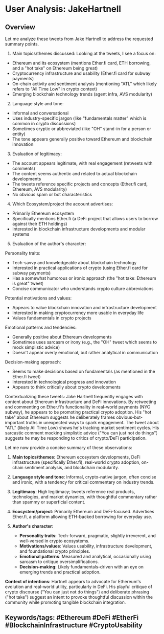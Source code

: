 # User Analysis: JakeHartnell

## Overview

<think>
Let me analyze these tweets from Jake Hartnell to address the requested summary points.

1. Main topics/themes discussed:
Looking at the tweets, I see a focus on:
- Ethereum and its ecosystem (mentions Ether.fi card, ETH borrowing, and a "hot take" on Ethereum being great)
- Cryptocurrency infrastructure and usability (Ether.fi card for subway payments)
- On-chain activity and sentiment analysis (mentioning "ATL" which likely refers to "All Time Low" in crypto context)
- Emerging blockchain technology trends (agent infra, AVS modularity)

2. Language style and tone:
- Informal and conversational
- Uses industry-specific jargon (like "fundamentals matter" which is common in crypto discussions)
- Sometimes cryptic or abbreviated (like "OH" stand-in for a person or entity)
- The tone appears generally positive toward Ethereum and blockchain innovation

3. Evaluation of legitimacy:
- The account appears legitimate, with real engagement (retweets with comments)
- The content seems authentic and related to actual blockchain developments
- The tweets reference specific projects and concepts (Ether.fi card, Ethereum, AVS modularity)
- No obvious spam or bot characteristics

4. Which Ecosystem/project the account advertises:
- Primarily Ethereum ecosystem
- Specifically mentions Ether.fi (a DeFi project that allows users to borrow against their ETH holdings)
- Interested in blockchain infrastructure developments and modular systems

5. Evaluation of the author's character:

Personality traits:
- Tech-savvy and knowledgeable about blockchain technology
- Interested in practical applications of crypto (using Ether.fi card for subway payments)
- Has a somewhat humorous or ironic approach (the "hot take: Ethereum is great" tweet)
- Concise communicator who understands crypto culture abbreviations

Potential motivations and values:
- Appears to value blockchain innovation and infrastructure development
- Interested in making cryptocurrency more usable in everyday life
- Values fundamentals in crypto projects

Emotional patterns and tendencies:
- Generally positive about Ethereum developments
- Sometimes uses sarcasm or irony (e.g., the "OH" tweet which seems to mock simplistic advice)
- Doesn't appear overly emotional, but rather analytical in communication

Decision-making approach:
- Seems to make decisions based on fundamentals (as mentioned in the Ether.fi tweet)
- Interested in technological progress and innovation
- Appears to think critically about crypto developments

Contextualizing these tweets:
Jake Hartnell frequently engages with content about Ethereum infrastructure and DeFi innovations. By retweeting and commenting on Ether.fi's functionality in real-world payments (NYC subway), he appears to be promoting practical crypto adoption. His "hot take" about Ethereum suggests he deliberately frames obvious-but-important truths in unexpected ways to spark engagement. The tweet about "ATL" (likely All Time Low) shows he's tracking market sentiment cycles. His sarcastic comment mocking simplistic advice ("You can just not do things") suggests he may be responding to critics of crypto/DeFi participation.

Let me now provide a concise summary of these observations:
</think>

1. **Main topics/themes**: Ethereum ecosystem developments, DeFi infrastructure (specifically Ether.fi), real-world crypto adoption, on-chain sentiment analysis, and blockchain modularity.

2. **Language style and tone**: Informal, crypto-native jargon, often concise and ironic, with a tendency for critical commentary on industry trends.

3. **Legitimacy**: High legitimacy; tweets reference real products, technologies, and market dynamics, with thoughtful commentary rather than spammy or superficial content.

4. **Ecosystem/project**: Primarily Ethereum and DeFi-focused. Advertises Ether.fi, a platform allowing ETH-backed borrowing for everyday use.

5. **Author's character**:
   - **Personality traits**: Tech-forward, pragmatic, slightly irreverent, and well-versed in crypto ecosystems.
   - **Motivations/values**: Values usability, infrastructure development, and foundational crypto principles.
   - **Emotional patterns**: Measured and analytical, occasionally using sarcasm to critique oversimplifications.
   - **Decision-making**: Likely fundamentals-driven with an eye on emerging trends and practical adoption.

**Context of intentions**: Hartnell appears to advocate for Ethereum's evolution and real-world utility, particularly in DeFi. His playful critique of crypto discourse ("You can just not do things") and deliberate phrasing ("hot take") suggest an intent to provoke thoughtful discussion within the community while promoting tangible blockchain integration.

**Keywords/tags**: #Ethereum #DeFi #EtherFi #BlockchainInfrastructure #CryptoUsability
---
